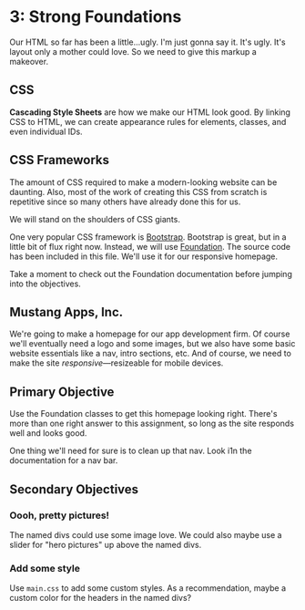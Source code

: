 # 3: Strong Foundations
Our HTML so far has been a little...ugly. I'm just gonna say it. It's ugly. It's layout only a mother could love. So we need to give this markup a makeover.

## CSS
**Cascading Style Sheets** are how we make our HTML look good. By linking CSS to HTML, we can create appearance rules for elements, classes, and even individual IDs.

## CSS Frameworks
The amount of CSS required to make a modern-looking website can be daunting. Also, most of the work of creating this CSS from scratch is repetitive since so many others have already done this for us.

We will stand on the shoulders of CSS giants.

One very popular CSS framework is [Bootstrap](http://getbootstrap.com). Bootstrap is great, but in a little bit of flux right now. Instead, we will use [Foundation](http://foundation.zurb.com/). The source code has been included in this file. We'll use it for our responsive homepage.

Take a moment to check out the Foundation documentation before jumping into the objectives.

## Mustang Apps, Inc.
We're going to make a homepage for our app development firm. Of course we'll eventually need a logo and some images, but we also have some basic website essentials like a nav, intro sections, etc. And of course, we need to make the site *responsive*—resizeable for mobile devices.

## Primary Objective
Use the Foundation classes to get this homepage looking right. There's more than one right answer to this assignment, so long as the site responds well and looks good.

One thing we'll need for sure is to clean up that nav. Look i1n the documentation for a nav bar.

## Secondary Objectives
### Oooh, pretty pictures!
The named divs could use some image love. We could also maybe use a slider for "hero pictures" up above the named divs.

### Add some style
Use `main.css` to add some custom styles. As a recommendation, maybe a custom color for the headers in the named divs?
